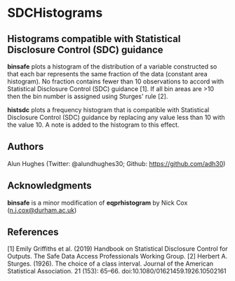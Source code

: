 # SDCHistograms
## Histograms compatible with Statistical Disclosure Control (SDC) guidance
**binsafe** plots a histogram of the distribution of a variable constructed so that each bar represents the same fraction of the data (constant area histogram). No fraction contains fewer than 10 observations to accord with Statistical Disclosure Control (SDC) guidance [1]. If all bin areas are >10 then the bin number is assigned using Sturges' rule [2].

**histsdc**  plots a frequency histogram that is compatible with Statistical Disclosure Control (SDC) guidance by replacing any value less than 10 with the value 10. A note is added to the histogram to this effect.
## Authors
Alun Hughes (Twitter: @alundhughes30; Github: https://github.com/adh30)
## Acknowledgments
**binsafe** is a minor modification of **eqprhistogram** by Nick Cox (n.j.cox@durham.ac.uk)

## References
[1] Emily Griffiths et al. (2019) Handbook on Statistical Disclosure Control for Outputs. The Safe Data Access Professionals Working Group.
[2] Herbert A. Sturges. (1926). The choice of a class interval. Journal of the American Statistical Association. 21 (153): 65–66. doi:10.1080/01621459.1926.10502161
